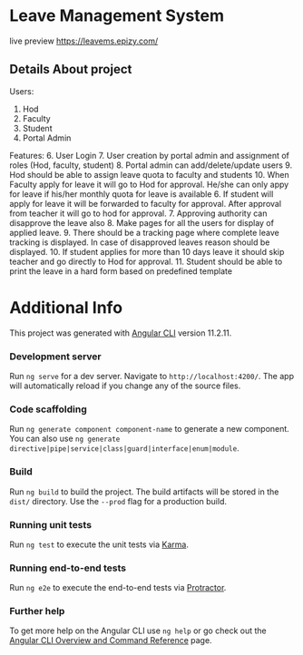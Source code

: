 # Leave Management System  

live preview https://leavems.epizy.com/

## Details About project
Users:
1. Hod
2. Faculty
3. Student
4. Portal Admin  

Features:
6. User Login
7. User creation by portal admin and assignment of roles (Hod, faculty, student)
8. Portal admin can add/delete/update users
9. Hod should be able to assign leave quota to faculty and students
10. When Faculty apply for leave it will go to Hod for approval. He/she can only appy for leave if
his/her monthly quota for leave is available
6. If student will apply for leave it will be forwarded to faculty for approval. After approval from
teacher it will go to hod for approval.
7. Approving authority can disapprove the leave also
8. Make pages for all the users for display of applied leave.
9. There should be a tracking page where complete leave tracking is displayed. In case of
disapproved leaves reason should be displayed.
10. If student applies for more than 10 days leave it should skip teacher and go directly to Hod for
approval.
11. Student should be able to print the leave in a hard form based on predefined template



# Additional Info
This project was generated with [Angular CLI](https://github.com/angular/angular-cli) version 11.2.11.

### Development server

Run `ng serve` for a dev server. Navigate to `http://localhost:4200/`. The app will automatically reload if you change any of the source files.

### Code scaffolding

Run `ng generate component component-name` to generate a new component. You can also use `ng generate directive|pipe|service|class|guard|interface|enum|module`.

### Build

Run `ng build` to build the project. The build artifacts will be stored in the `dist/` directory. Use the `--prod` flag for a production build.

### Running unit tests

Run `ng test` to execute the unit tests via [Karma](https://karma-runner.github.io).

### Running end-to-end tests

Run `ng e2e` to execute the end-to-end tests via [Protractor](http://www.protractortest.org/).

### Further help

To get more help on the Angular CLI use `ng help` or go check out the [Angular CLI Overview and Command Reference](https://angular.io/cli) page.
